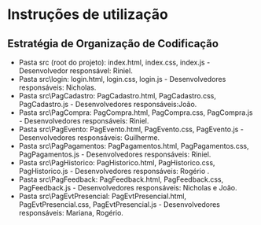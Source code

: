 # Instruções de utilização

## Estratégia de Organização de Codificação 

- Pasta src (root do projeto): index.html, index.css, index.js - Desenvolvedor responsável: Riniel.
- Pasta src\login: login.html, login.css, login.js  - Desenvolvedores responsáveis: Nicholas.
- Pasta src\PagCadastro: PagCadastro.html, PagCadastro.css, PagCadastro.js  - Desenvolvedores responsáveis:João.
- Pasta src\PagCompra: PagCompra.html, PagCompra.css, PagCompra.js  - Desenvolvedores responsáveis: Riniel.
- Pasta src\PagEvento: PagEvento.html, PagEvento.css, PagEvento.js  - Desenvolvedores responsáveis: Guilherme.
- Pasta src\PagPagamentos: PagPagamentos.html, PagPagamentos.css, PagPagamentos.js  - Desenvolvedores responsáveis: Riniel.
- Pasta src\PagHistorico: PagHistorico.html, PagHistorico.css, PagHistorico.js  - Desenvolvedores responsáveis: Rogério .
- Pasta src\PagFeedback: PagFeedback.html, PagFeedback.css, PagFeedback.js  - Desenvolvedores responsáveis: Nicholas e João.
- Pasta src\PagEvtPresencial: PagEvtPresencial.html, PagEvtPresencial.css, PagEvtPresencial.js  - Desenvolvedores responsáveis: Mariana, Rogério.

